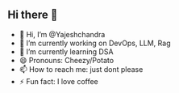 ## Hi there 👋

- 👋 Hi, I’m @Yajeshchandra
- 🔭 I’m currently working on DevOps, LLM, Rag
- 🌱 I’m currently learning DSA
- 😄 Pronouns: Cheezy/Potato
- 📫 How to reach me: just dont please
- ⚡ Fun fact: I love coffee
